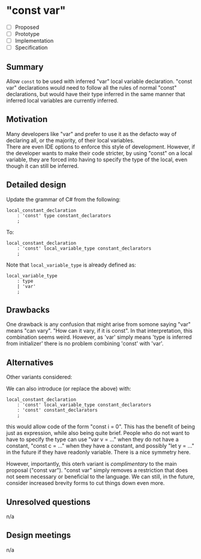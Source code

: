# "const var"

* [ ] Proposed
* [ ] Prototype
* [ ] Implementation
* [ ] Specification

## Summary
[summary]: #summary

Allow `const` to be used with inferred "var" local variable declaration.
"const var" declarations would need to follow all the rules of normal "const" declarations, but would have their type inferred
in the same manner that inferred local variables are currently inferred.

## Motivation
[motivation]: #motivation

Many developers like "var" and prefer to use it as the defacto way of declaring all, or the majority, of their local variables.  
There are even IDE options to enforce this style of development.  However, if the developer wants to make their code stricter,
by using "const" on a local variable, they are forced into having to specify the type of the local, even though it can still
be inferred.

## Detailed design
[design]: #detailed-design

Update the grammar of C# from the following:

```
local_constant_declaration
    : 'const' type constant_declarators
    ;
```

To:

```
local_constant_declaration
    : 'const' local_variable_type constant_declarators
    ;
```

Note that ```local_variable_type``` is already defined as:

```
local_variable_type
    : type
    | 'var'
    ;
```

## Drawbacks
[drawbacks]: #drawbacks

One drawback is any confusion that might arise from somone saying "var" means "can vary".  "How can it vary, if it is const". 
In that interpretation, this combination seems weird.  However, as 'var' simply means 'type is inferred from initializer' there
is no problem combining 'const' with 'var'.

## Alternatives
[alternatives]: #alternatives

Other variants considered:

We can also introduce (or replace the above) with:

```
local_constant_declaration
    : 'const' local_variable_type constant_declarators
    : 'const' constant_declarators
    ;
```

this would allow code of the form "const i = 0".  This has the benefit of being just as expression, while also being quite brief. 
People who do not want to have to specify the type can use "var v = ..." when they do not have a constant, "const c = ..." when
they have a constant, and possibly "let y = ..." in the future if they have readonly variable.  There is a nice symmetry here.

However, importantly, this oterh variant is *complimentary* to the main proposal ("const var").  "const var" simply removes a
restriction that does not seem necessary or beneficial to the language.  We can still, in the future, consider increased brevity
forms to cut things down even more.

## Unresolved questions
[unresolved]: #unresolved-questions

n/a

## Design meetings

n/a
